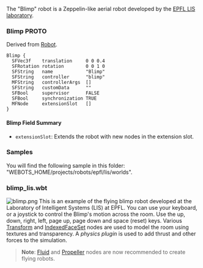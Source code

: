 The "Blimp" robot is a Zeppelin-like aerial robot developed by the [EPFL LIS laboratory](https://lis.epfl.ch/).

### Blimp PROTO

Derived from [Robot](https://cyberbotics.com/doc/reference/robot).

```
Blimp {
  SFVec3f    translation     0 0 0.4
  SFRotation rotation        0 0 1 0
  SFString   name            "Blimp"
  SFString   controller      "blimp"
  MFString   controllerArgs  []
  SFString   customData      ""
  SFBool     supervisor      FALSE
  SFBool     synchronization TRUE
  MFNode     extensionSlot   []
}
```

#### Blimp Field Summary

- `extensionSlot`: Extends the robot with new nodes in the extension slot.

### Samples

You will find the following sample in this folder: "WEBOTS\_HOME/projects/robots/epfl/lis/worlds".

### blimp\_lis.wbt

![blimp.png](images/blimp/blimp.wbt.thumbnail.jpg) This is an example of the flying blimp robot developed at the Laboratory of Intelligent Systems (LIS) at EPFL.
You can use your keyboard, or a joystick to control the Blimp's motion across the room.
Use the up, down, right, left, page up, page down and space (reset) keys.
Various [Transform](../reference/transform.md) and [IndexedFaceSet](../reference/indexedfaceset.md) nodes are used to model the room using textures and transparency.
A *physics plugin* is used to add thrust and other forces to the simulation.

> **Note**:
[Fluid](../reference/fluid.md) and [Propeller](../reference/propeller.md) nodes are now recommended to create flying robots.
